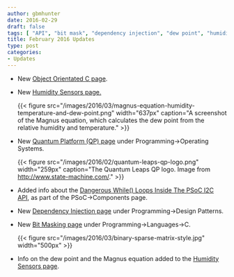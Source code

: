 ```yaml
---
author: gbmhunter
date: 2016-02-29
draft: false
tags: [ "API", "bit mask", "dependency injection", "dew point", "humidity", "I2C", "Magnus", "object-orientated", " C", "PSoC", "QP" ]
title: February 2016 Updates
type: post
categories:
- Updates
---
```


* New [Object Orientated C page](/programming/languages/c/object-orientated-c).

* New [Humidity Sensors page.](/electronics/components/sensors/humidity-sensors)

    {{< figure src="/images/2016/03/magnus-equation-humidity-temperature-and-dew-point.png" width="637px" caption="A screenshot of the Magnus equation, which calculates the dew point from the relative humidity and temperature."  >}}

* New [Quantum Platform (QP) page](/programming/operating-systems/quantum-platform-qp) under Programming->Operating Systems.  

    {{< figure src="/images/2016/02/quantum-leaps-qp-logo.png" width="259px" caption="The Quantum Leaps QP logo. Image from http://www.state-machine.com/."  >}}

* Added info about the [Dangerous While() Loops Inside The PSoC I2C API](/programming/microcontrollers/psoc/components#dangerous-while-loops), as part of the PSoC->Components page.

* New [Dependency Injection page](/programming/design-patterns/dependency-injection) under Programming->Design Patterns.

* New [Bit Masking page](/programming/languages/c/bit-fields-and-bit-manipulation-masking) under Programming->Languages->C.  

    {{< figure src="/images/2016/03/binary-sparse-matrix-style.jpg" width="500px" >}}

* Info on the dew point and the Magnus equation added to the [Humidity Sensors page](/electronics/components/sensors/humidity-sensors).